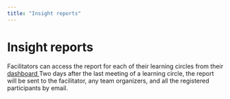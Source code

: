 ```yaml
---
title: "Insight reports"
---
```

# Insight reports

Facilitators can access the report for each of their learning circles from their [dashboard ](https://learningcircles.p2pu.org/en/facilitator/)
Two days after the last meeting of a learning circle, the report will be sent to the facilitator, any team organizers, and all the registered participants by email.


